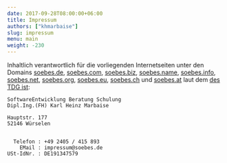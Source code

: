 ```yaml
---
date: 2017-09-28T08:00:00+06:00
title: Impressum
authors: ["khmarbaise"]
slug: impressum 
menu: main
weight: -230
---
```

Inhaltlich verantwortlich für die vorliegenden Internetseiten unter den Domains
[soebes.de][de], [soebes.com][com], [soebes.biz][biz],
[soebes.name][name], [soebes.info][info], [soebes.net][net], 
[soebes.org][org], [soebes.eu][eu], [soebes.ch][ch]
und [soebes.at][at] laut dem [des TDG ist][tdg]:


```
SoftwareEntwicklung Beratung Schulung
Dipl.Ing.(FH) Karl Heinz Marbaise

Hauptstr. 177
52146 Würselen


  Telefon : +49 2405 / 415 893
    EMail : impressum@soebes.de
USt-IdNr. : DE191347579
```


[tdg]: https://dejure.org/gesetze/TMG
[de]: http://soebes.de
[com]: http://soebes.com
[biz]: http://soebes.biz
[name]: http://soebes.name
[info]: http://soebes.info
[net]: http://soebes.net
[org]: http://soebes.org
[eu]: http://soebes.eu
[ch]: http://soebes.ch
[at]: http://soebes.at
